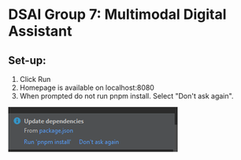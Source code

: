 # DSAI Group 7: Multimodal Digital Assistant

## Set-up:

1. Click Run
2. Homepage is available on localhost:8080 
3. When prompted do not run pnpm install. Select "Don't ask again". 

![img.png](img.png)
